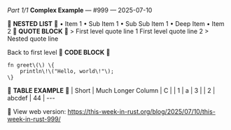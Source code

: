 *Part 1/1*
**Complex Example** — \#999 — 2025\-07\-10

📰 **NESTED LIST** 📰
• Item 1
  • Sub Item 1
    • Sub Sub Item 1
      • Deep Item
• Item 2
📰 **QUOTE BLOCK** 📰
\> First level quote line 1 First level quote line 2
\> Nested quote line

Back to first level
📰 **CODE BLOCK** 📰
```
fn greet\(\) \{
    println\!\("Hello, world\!"\);
\}
```
📰 **TABLE EXAMPLE** 📰
| Short | Much Longer Column | C  |
| 1     | a                  | 3  |
| 2     | abcdef             | 44 |
\-\-\-

📖 View web version: [https://this\-week\-in\-rust\.org/blog/2025/07/10/this\-week\-in\-rust\-999/](https://this-week-in-rust.org/blog/2025/07/10/this-week-in-rust-999/)

